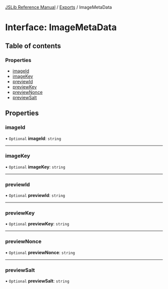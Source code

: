 [JSLib Reference Manual](../README.md) / [Exports](../modules.md) / ImageMetaData

# Interface: ImageMetaData

## Table of contents

### Properties

- [imageId](ImageMetaData.md#imageid)
- [imageKey](ImageMetaData.md#imagekey)
- [previewId](ImageMetaData.md#previewid)
- [previewKey](ImageMetaData.md#previewkey)
- [previewNonce](ImageMetaData.md#previewnonce)
- [previewSalt](ImageMetaData.md#previewsalt)

## Properties

### imageId

• `Optional` **imageId**: `string`

___

### imageKey

• `Optional` **imageKey**: `string`

___

### previewId

• `Optional` **previewId**: `string`

___

### previewKey

• `Optional` **previewKey**: `string`

___

### previewNonce

• `Optional` **previewNonce**: `string`

___

### previewSalt

• `Optional` **previewSalt**: `string`
